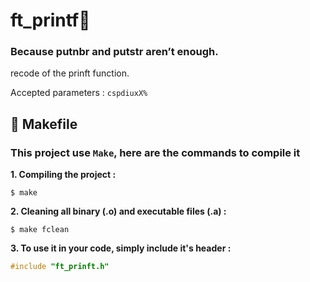 # ft_printf🔢
### Because putnbr and putstr aren’t enough.
recode of the prinft function.

Accepted parameters : `cspdiuxX%`

## 🔩 Makefile

### This project use `Make`, here are the commands to compile it

**1. Compiling the project :**

```shell
$ make
```

**2. Cleaning all binary (.o) and executable files (.a) :**

```shell
$ make fclean
```

**3. To use it in your code, simply include it's header :**

```C
#include "ft_prinft.h"
```
